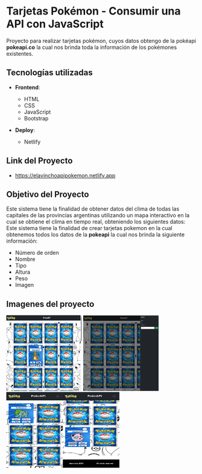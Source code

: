 # Tarjetas Pokémon - Consumir una API con JavaScript

Proyecto para realizar tarjetas pokémon, cuyos datos obtengo de la pokéapi **pokeapi.co** la cual nos brinda toda la información de los pokémones existentes.

## Tecnologías utilizadas

- **Frontend**:
  - HTML
  - CSS
  - JavaScript
  - Bootstrap

- **Deploy**:
  - Netlify

## Link del Proyecto
- https://elavinchoapipokemon.netlify.app
  
## Objetivo del Proyecto

Este sistema tiene la finalidad de obtener datos del clima de todas las capitales de las provincias argentinas utilizando un mapa interactivo en la cual se obtiene el clima en tiempo real, obteniendo los siguientes datos:
Este sistema tiene la finalidad de crear tarjetas pokemon en la cual obtenemos todos los datos de la **pokeapi** la cual nos brinda la siguiente información:

- Número de orden
- Nombre
- Tipo
- Altura
- Peso
- Imagen

## Imagenes del proyecto

<img src="https://github.com/elavincho/pokeapi/blob/master/img/Captura_de_pantalla_1.png" width="200" height="200" alt="img"/> <img src="https://github.com/elavincho/pokeapi/blob/master/img/Captura_de_pantalla_2.png" width="200" height="200" alt="img"/><img src="https://github.com/elavincho/pokeapi/blob/master/img/Captura_de_pantalla_3.png" width="150" height="200" alt="img"/><img src="https://github.com/elavincho/pokeapi/blob/master/img/Captura_de_pantalla_4.png" width="150" height="200" alt="img"/>
